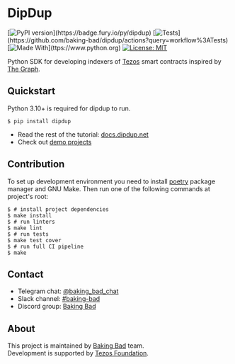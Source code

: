 # DipDup

[![PyPI version](https://badge.fury.io/py/dipdup.svg?)](https://badge.fury.io/py/dipdup)
[![Tests](https://github.com/dipdup-net/dipdup-py/workflows/Tests/badge.svg?)](https://github.com/baking-bad/dipdup/actions?query=workflow%3ATests)
[![Made With](https://img.shields.io/badge/made%20with-python-blue.svg?)](ttps://www.python.org)
[![License: MIT](https://img.shields.io/badge/License-MIT-yellow.svg)](https://opensource.org/licenses/MIT)

Python SDK for developing indexers of [Tezos](https://tezos.com/) smart contracts inspired by [The Graph](https://thegraph.com/).

## Quickstart

Python 3.10+ is required for dipdup to run.

```shell
$ pip install dipdup
```

* Read the rest of the tutorial: [docs.dipdup.net](https://docs.dipdup.net/)  
* Check out [demo projects](https://github.com/dipdup-net/dipdup-py/tree/master/src)

## Contribution

To set up development environment you need to install [poetry](https://python-poetry.org/docs/#installation) package manager and GNU Make. Then run one of the following commands at project's root:

```shell
$ # install project dependencies
$ make install
$ # run linters
$ make lint
$ # run tests
$ make test cover
$ # run full CI pipeline
$ make
```

## Contact
* Telegram chat: [@baking_bad_chat](https://t.me/baking_bad_chat)
* Slack channel: [#baking-bad](https://tezos-dev.slack.com/archives/CV5NX7F2L)
* Discord group: [Baking Bad](https://discord.gg/JZKhv7uW)

## About
This project is maintained by [Baking Bad](https://baking-bad.org/) team.  
Development is supported by [Tezos Foundation](https://tezos.foundation/).
